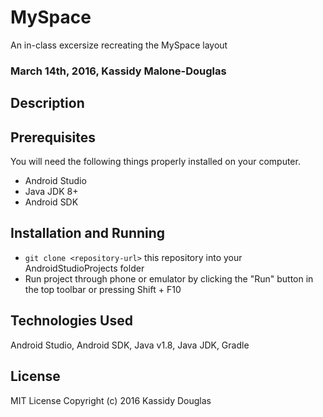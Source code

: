 # MySpace
An in-class excersize recreating the MySpace layout

### March 14th, 2016, Kassidy Malone-Douglas 

## Description


## Prerequisites

You will need the following things properly installed on your computer.

* Android Studio
* Java JDK 8+
* Android SDK

## Installation and Running

* `git clone <repository-url>` this repository into your AndroidStudioProjects folder
* Run project through phone or emulator by clicking the "Run" button in the top toolbar or pressing Shift + F10

## Technologies Used

Android Studio, Android SDK, Java v1.8, Java JDK, Gradle

## License

MIT License
Copyright (c) 2016 Kassidy Douglas
